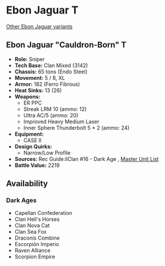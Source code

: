 # Ebon Jaguar T 

[Other Ebon Jaguar variants](../ebon_jaguar.md) 

## Ebon Jaguar "Cauldron-Born" T 

- **Role:** Sniper 
- **Tech Base:** Clan Mixed (3142) 
- **Chassis:** 65 tons (Endo Steel) 
- **Movement:** 5 / 8, XL 
- **Armor:** 182 (Ferro Fibrous) 
- **Heat Sinks:** 13 (26) 
- **Weapons:** 
  - ER PPC 
  - Streak LRM 10 (ammo: 12) 
  - Ultra AC/5 (ammo: 20) 
  - Improved Heavy Medium Laser 
  - Inner Sphere Thunderbolt 5 × 2 (ammo: 24) 
- **Equipment:** 
  - CASE II 
- **Design Quirks:** 
  - Narrow/Low Profile 
- **Sources:** Rec Guide:ilClan #16 - Dark Age , [Master Unit List](http://masterunitlist.info/Unit/Details/8209/cauldron-born-ebon-jaguar-t) 
- **Battle Value:** 2219 

## Availability 

### Dark Ages 

- Capellan Confederation 
- Clan Hell's Horses 
- Clan Nova Cat 
- Clan Sea Fox 
- Draconis Combine 
- Escorpión Imperio 
- Raven Alliance 
- Scorpion Empire 

